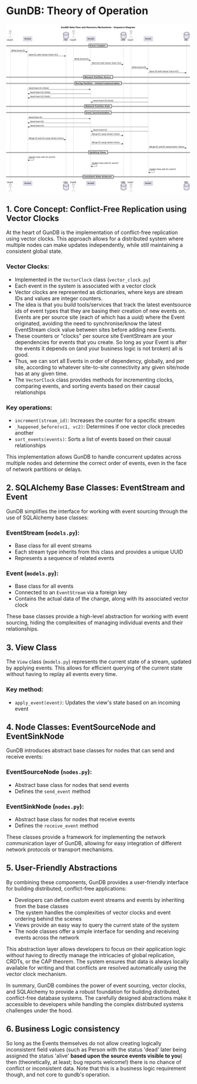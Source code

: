 # GunDB: Theory of Operation


![](../media/data_flow_and_recovery.png)


## 1. Core Concept: Conflict-Free Replication using Vector Clocks

At the heart of GunDB is the implementation of conflict-free replication using vector clocks. This approach allows for a distributed system where multiple nodes can make updates independently, while still maintaining a consistent global state.

### Vector Clocks:
- Implemented in the `VectorClock` class (`vector_clock.py`)
- Each event in the system is associated with a vector clock
- Vector clocks are represented as dictionaries, where keys are stream IDs and values are integer counters.
- The idea is that you build tools/services that track the latest eventsource ids of event types that they are basing their creation of new events on. Events are per source site (each of which has a uuid) where the Event originated, avoiding the need to synchronise/know the latest EventStream clock value between sites before adding new Events.
- These counters or "clocks" per source site EventStream are your dependencies for events that you create.  So long as your Event is after the events it depends on (and your business logic is not broken) all is good.
- Thus, we can sort all Events in order of dependency, globally, and per site, according to whatever site-to-site connectivity any given site/node has at any given time.  
- The `VectorClock` class provides methods for incrementing clocks, comparing events, and sorting events based on their causal relationships

### Key operations:
- `increment(stream_id)`: Increases the counter for a specific stream
- `_happened_before(vc1, vc2)`: Determines if one vector clock precedes another
- `sort_events(events)`: Sorts a list of events based on their causal relationships

This implementation allows GunDB to handle concurrent updates across multiple nodes and determine the correct order of events, even in the face of network partitions or delays.

## 2. SQLAlchemy Base Classes: EventStream and Event

GunDB simplifies the interface for working with event sourcing through the use of SQLAlchemy base classes:

### EventStream (`models.py`):
- Base class for all event streams
- Each stream type inherits from this class and provides a unique UUID
- Represents a sequence of related events

### Event (`models.py`):
- Base class for all events
- Connected to an `EventStream` via a foreign key
- Contains the actual data of the change, along with its associated vector clock

These base classes provide a high-level abstraction for working with event sourcing, hiding the complexities of managing individual events and their relationships.

## 3. View Class

The `View` class (`models.py`) represents the current state of a stream, updated by applying events. This allows for efficient querying of the current state without having to replay all events every time.

### Key method:
- `apply_event(event)`: Updates the view's state based on an incoming event

## 4. Node Classes: EventSourceNode and EventSinkNode

GunDB introduces abstract base classes for nodes that can send and receive events:

### EventSourceNode (`nodes.py`):
- Abstract base class for nodes that send events
- Defines the `send_event` method

### EventSinkNode (`nodes.py`):
- Abstract base class for nodes that receive events
- Defines the `receive_event` method

These classes provide a framework for implementing the network communication layer of GunDB, allowing for easy integration of different network protocols or transport mechanisms.

## 5. User-Friendly Abstractions

By combining these components, GunDB provides a user-friendly interface for building distributed, conflict-free applications:

- Developers can define custom event streams and events by inheriting from the base classes
- The system handles the complexities of vector clocks and event ordering behind the scenes
- Views provide an easy way to query the current state of the system
- The node classes offer a simple interface for sending and receiving events across the network

This abstraction layer allows developers to focus on their application logic without having to directly manage the intricacies of global replication, CRDTs, or the CAP theorem. The system ensures that data is always locally available for writing and that conflicts are resolved automatically using the vector clock mechanism.

In summary, GunDB combines the power of event sourcing, vector clocks, and SQLAlchemy to provide a robust foundation for building distributed, conflict-free database systems. The carefully designed abstractions make it accessible to developers while handling the complex distributed systems challenges under the hood.

## 6. Business Logic consistency

So long as the Events themselves do not allow creating logically inconsistent field values (such as Person with the status 'dead' later being assigned the status 'alive' **based upon the source events visible to you**) then (theoretically, at least; bug reports welcome!) there is no chance of conflict or inconsistent data.  Note that this is a business logic requirement though, and not core to gundb's operation.

